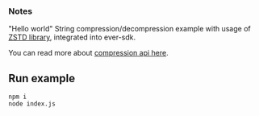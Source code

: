 ### Notes

"Hello world" String compression/decompression example with usage of [ZSTD library](https://github.com/facebook/zstd), integrated into ever-sdk. 

You can read more about [compression api here](https://docs.everos.dev/ever-sdk/reference/types-and-methods/mod_utils#compress_zstd).

## Run example

```
npm i
node index.js
```
